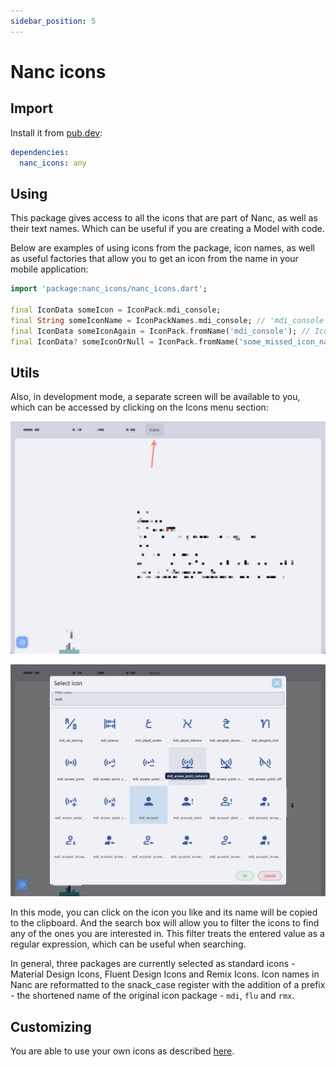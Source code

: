 ```yaml
---
sidebar_position: 5
---
```


# Nanc icons

## Import

Install it from [pub.dev](https://pub.dev/packages/nanc_icons):

```yaml
dependencies:
  nanc_icons: any
```

## Using

This package gives access to all the icons that are part of Nanc, as well as their text names. Which can be useful if you are creating a Model with code.

Below are examples of using icons from the package, icon names, as well as useful factories that allow you to get an icon from the name in your mobile application:

```dart
import 'package:nanc_icons/nanc_icons.dart';

final IconData someIcon = IconPack.mdi_console;
final String someIconName = IconPackNames.mdi_console; // 'mdi_console'
final IconData someIconAgain = IconPack.fromName('mdi_console'); // IconPack.mdi_console
final IconData? someIconOrNull = IconPack.fromName('some_missed_icon_name'); // null
```

## Utils

Also, in development mode, a separate screen will be available to you, which can be accessed by clicking on the Icons menu section:

![Icons menu](../../static/screenshots/icons_menu.png)

![Icons modal](../../static/screenshots/icons_modal.png)

In this mode, you can click on the icon you like and its name will be copied to the clipboard. And the search box will allow you to filter the icons to find any of the ones you are interested in. This filter treats the entered value as a regular expression, which can be useful when searching.

In general, three packages are currently selected as standard icons - Material Design Icons, Fluent Design Icons and Remix Icons. Icon names in Nanc are reformatted to the snack_case register with the addition of a prefix - the shortened name of the original icon package - `mdi`, `flu` and `rmx`.

## Customizing

You are able to use your own icons as described [here](../cms_configuration.md#custom-icons).